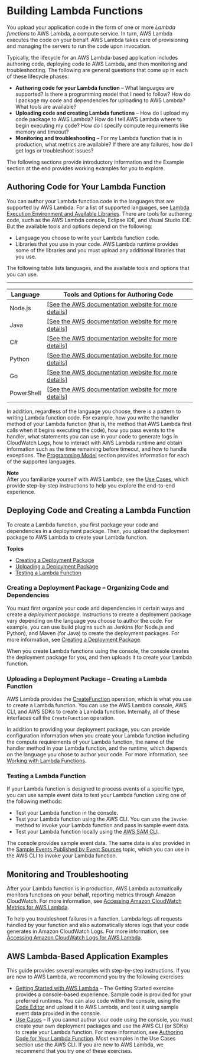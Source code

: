 # Building Lambda Functions<a name="lambda-app"></a>

You upload your application code in the form of one or more *Lambda functions* to AWS Lambda, a compute service\. In turn, AWS Lambda executes the code on your behalf\. AWS Lambda takes care of provisioning and managing the servers to run the code upon invocation\.

Typically, the lifecycle for an AWS Lambda\-based application includes authoring code, deploying code to AWS Lambda, and then monitoring and troubleshooting\. The following are general questions that come up in each of these lifecycle phases:
+ **Authoring code for your Lambda function** – What languages are supported? Is there a programming model that I need to follow? How do I package my code and dependencies for uploading to AWS Lambda? What tools are available?
+ **Uploading code and creating Lambda functions** – How do I upload my code package to AWS Lambda? How do I tell AWS Lambda where to begin executing my code? How do I specify compute requirements like memory and timeout? 
+ **Monitoring and troubleshooting** – For my Lambda function that is in production, what metrics are available? If there are any failures, how do I get logs or troubleshoot issues?

The following sections provide introductory information and the Example section at the end provides working examples for you to explore\.

## Authoring Code for Your Lambda Function<a name="lambda-app-author"></a>

You can author your Lambda function code in the languages that are supported by AWS Lambda\. For a list of supported languages, see [Lambda Execution Environment and Available Libraries](current-supported-versions.md)\. There are tools for authoring code, such as the AWS Lambda console, Eclipse IDE, and Visual Studio IDE\. But the available tools and options depend on the following:
+ Language you choose to write your Lambda function code\. 
+ Libraries that you use in your code\. AWS Lambda runtime provides some of the libraries and you must upload any additional libraries that you use\. 

The following table lists languages, and the available tools and options that you can use\.


****  

| Language | Tools and Options for Authoring Code | 
| --- | --- | 
| Node\.js | [\[See the AWS documentation website for more details\]](http://docs.aws.amazon.com/lambda/latest/dg/lambda-app.html) | 
| Java | [\[See the AWS documentation website for more details\]](http://docs.aws.amazon.com/lambda/latest/dg/lambda-app.html) | 
| C\# | [\[See the AWS documentation website for more details\]](http://docs.aws.amazon.com/lambda/latest/dg/lambda-app.html) | 
| Python | [\[See the AWS documentation website for more details\]](http://docs.aws.amazon.com/lambda/latest/dg/lambda-app.html) | 
| Go | [\[See the AWS documentation website for more details\]](http://docs.aws.amazon.com/lambda/latest/dg/lambda-app.html) | 
| PowerShell | [\[See the AWS documentation website for more details\]](http://docs.aws.amazon.com/lambda/latest/dg/lambda-app.html) | 

In addition, regardless of the language you choose, there is a pattern to writing Lambda function code\. For example, how you write the handler method of your Lambda function \(that is, the method that AWS Lambda first calls when it begins executing the code\), how you pass events to the handler, what statements you can use in your code to generate logs in CloudWatch Logs, how to interact with AWS Lambda runtime and obtain information such as the time remaining before timeout, and how to handle exceptions\. The [Programming Model](programming-model-v2.md) section provides information for each of the supported languages\.

**Note**  
After you familiarize yourself with AWS Lambda, see the [Use Cases](use-cases.md), which provide step\-by\-step instructions to help you explore the end\-to\-end experience\. 

## Deploying Code and Creating a Lambda Function<a name="lambda-app-deploy"></a>

To create a Lambda function, you first package your code and dependencies in a deployment package\. Then, you upload the deployment package to AWS Lambda to create your Lambda function\. 

**Topics**
+ [Creating a Deployment Package](#lambda-app-structure-code)
+ [Uploading a Deployment Package](#lambda-app-upload-deployment-pkg)
+ [Testing a Lambda Function](#lambda-app-test-code)

### Creating a Deployment Package – Organizing Code and Dependencies<a name="lambda-app-structure-code"></a>

You must first organize your code and dependencies in certain ways and create a *deployment package*\. Instructions to create a deployment package vary depending on the language you choose to author the code\. For example, you can use build plugins such as Jenkins \(for Node\.js and Python\), and Maven \(for Java\) to create the deployment packages\. For more information, see [Creating a Deployment Package](deployment-package-v2.md)\. 

When you create Lambda functions using the console, the console creates the deployment package for you, and then uploads it to create your Lambda function\.

### Uploading a Deployment Package – Creating a Lambda Function<a name="lambda-app-upload-deployment-pkg"></a>

AWS Lambda provides the [CreateFunction](API_CreateFunction.md) operation, which is what you use to create a Lambda function\. You can use the AWS Lambda console, AWS CLI, and AWS SDKs to create a Lambda function\. Internally, all of these interfaces call the `CreateFunction` operation\. 

In addition to providing your deployment package, you can provide configuration information when you create your Lambda function including the compute requirements of your Lambda function, the name of the handler method in your Lambda function, and the runtime, which depends on the language you chose to author your code\. For more information, see [Working with Lambda Functions](lambda-introduction-function.md)\.

### Testing a Lambda Function<a name="lambda-app-test-code"></a>

If your Lambda function is designed to process events of a specific type, you can use sample event data to test your Lambda function using one of the following methods:
+ Test your Lambda function in the console\. 
+ Test your Lambda function using the AWS CLI\. You can use the `Invoke` method to invoke your Lambda function and pass in sample event data\.
+ Test your Lambda function locally using the [AWS SAM CLI](https://docs.aws.amazon.com/serverless-application-model/latest/developerguide/serverless-test-and-debug.html)\.

The console provides sample event data\. The same data is also provided in the [Sample Events Published by Event Sources](eventsources.md) topic, which you can use in the AWS CLI to invoke your Lambda function\.

## Monitoring and Troubleshooting<a name="lambda-app-monitor"></a>

After your Lambda function is in production, AWS Lambda automatically monitors functions on your behalf, reporting metrics through Amazon CloudWatch\. For more information, see [Accessing Amazon CloudWatch Metrics for AWS Lambda](monitoring-functions-access-metrics.md)\.

To help you troubleshoot failures in a function, Lambda logs all requests handled by your function and also automatically stores logs that your code generates in Amazon CloudWatch Logs\. For more information, see [Accessing Amazon CloudWatch Logs for AWS Lambda](monitoring-functions-logs.md)\.

## AWS Lambda\-Based Application Examples<a name="lambda-app-examples"></a>

This guide provides several examples with step\-by\-step instructions\. If you are new to AWS Lambda, we recommend you try the following exercises:
+ [Getting Started with AWS Lambda](getting-started.md) – The Getting Started exercise provides a console\-based experience\. Sample code is provided for your preferred runtimes\. You can also code within the console, using the [Code Editor](https://docs.aws.amazon.com/lambda/latest/dg/code-editor.html) and upload it to AWS Lambda, and test it using sample event data provided in the console\.
+ [Use Cases](use-cases.md) – If you cannot author your code using the console, you must create your own deployment packages and use the AWS CLI \(or SDKs\) to create your Lambda function\. For more information, see [Authoring Code for Your Lambda Function](#lambda-app-author)\. Most examples in the Use Cases section use the AWS CLI\. If you are new to AWS Lambda, we recommend that you try one of these exercises\. 